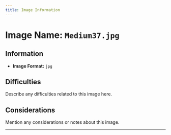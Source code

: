 ```yaml
---
title: Image Information
---
```


# Image Name: `Medium37.jpg`

## Information

- **Image Format:** `jpg`

## Difficulties

Describe any difficulties related to this image here.

## Considerations

Mention any considerations or notes about this image.

---
